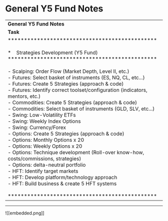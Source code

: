 # General Y5 Fund Notes

|     |
| --- |
| **General Y5 Fund Notes** |
| **Task** |
| \*\*\*\*\*\*\*\*\*\*\*\*\*\*\*\*\*\*\*\*\*\*\*\*\*\*\*\*\*\*\*\*\*\*\*\*\*\*\*\*\*\*\*\*\*\*<br><br>\*    Strategies Development (Y5 Fund)<br>\*\*\*\*\*\*\*\*\*\*\*\*\*\*\*\*\*\*\*\*\*\*\*\*\*\*\*\*\*\*\*\*\*\*\*\*\*\*\*\*\*\*\*\*\*\*<br><br>\- Scalping: Order Flow (Market Depth, Level II, etc.)<br>\- Futures: Select basket of instruments (ES, NQ, CL, etc...)<br>\- Futures: Create 5 Strategies (approach & code)<br>\- Futures: Identify correct toolset/configuration (indicators, mentors, etc.)<br>\- Commodities: Create 5 Strategies (approach & code)<br>\- Commodities: Select basket of instruments (GLD, SLV, etc...)    <br>\- Swing: Low-Volatility ETFs<br>\- Swing: Weekly Index Options<br>\- Swing: Currency/Forex<br>\- Options: Create 5 Strategies (approach & code)<br>\- Options: Monthly Options x 20<br>\- Options: Weekly Options x 20<br>\- Options: Technique development (Roll-over know-how, costs/commissions, strategies)<br>\- Options: delta-neutral portfolio<br>\- HFT: Identify target markets<br>\- HFT: Develop platform/technology approach<br>\- HFT: Build business & create 5 HFT systems<br><br>\*\*\*\*\*\*\*\*\*\*\*\*\*\*\*\*\*\*\*\*\*\*\*\*\*\*\*\*\*\*\*\*\*\*\*\*\*\*\*\*\*\*\*\*\*\* |

* * *

![[embedded.png]]
